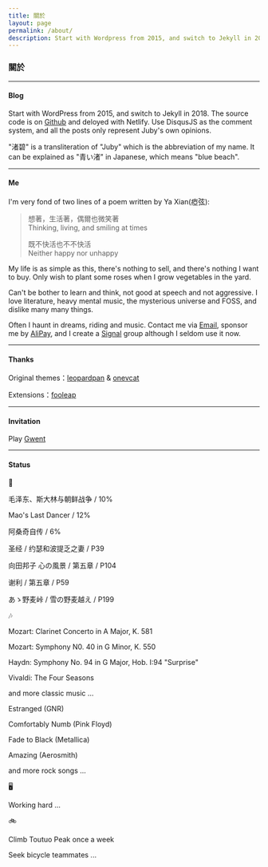 ```yaml
---
title: 關於
layout: page 
permalink: /about/
description: Start with Wordpress from 2015, and switch to Jekyll in 2018. Source code is on Github and deloyed with Netlify. Use DisqusJS as comment system, and all the posts only represent Juby's own views.
---
```


### 關於

------------------

#### Blog

Start with WordPress from 2015, and switch to Jekyll in 2018. The source code is on [Github](https://github.com/jubyshu/nagisaao) and deloyed with Netlify. Use DisqusJS as the comment system, and all the posts only represent Juby's own opinions.

"渚碧" is a transliteration of "Juby" which is the abbreviation of my name. It can be explained as "青い渚" in Japanese, which means "blue beach".

-------------------

#### Me

I'm very fond of two lines of a poem written by Ya Xian(瘂弦):

> 想著，生活著，偶爾也微笑著  
> Thinking, living, and smiling at times
> 
> 既不快活也不不快活  
> Neither happy nor unhappy

My life is as simple as this, there's nothing to sell, and there's nothing I want to buy. Only wish to plant some roses when I grow vegetables in the yard.

Can't be bother to learn and think, not good at speech and not aggressive. I love literature, heavy mental music, the mysterious universe and FOSS, and dislike many many things.

Often I haunt in dreams, riding and music. Contact me via [Email](mailto:hbt5aggwr@relay.firefox.com), sponsor me by [AliPay](/images/alipay.webp), and I create a [Signal](https://bit.ly/3rMIP6f) group although I seldom use it now.

-------------------

#### Thanks

Original themes：[leopardpan](https://github.com/leopardpan/leopardpan.github.io/) & [onevcat](https://github.com/onevcat/vno-jekyll)

Extensions：[fooleap](https://blog.fooleap.org/)

-------------------

#### Invitation
Play [Gwent](https://www.playgwent.com/invite-a-friend/2FLB89WUDE)

-------------------

#### Status

📖

毛泽东、斯大林与朝鲜战争 / 10%

Mao's Last Dancer / 12%

阿桑奇自传 / 6%

圣经 / 约瑟和波提乏之妻 / P39

向田邦子 心の風景 / 第五章 / P104

谢利 / 第五章 / P59

あゝ野麦峠 / 雪の野麦越え / P199

🎶

Mozart: Clarinet Concerto in A Major, K. 581

Mozart: Symphony N0. 40 in G Minor, K. 550

Haydn: Symphony No. 94 in G Major, Hob. I:94 "Surprise"

Vivaldi: The Four Seasons

and more classic music ...

Estranged (GNR)

Comfortably Numb (Pink Floyd)

Fade to Black (Metallica)

Amazing (Aerosmith)

and more rock songs ...

🖥️

Working hard ...

🚲

Climb Toutuo Peak once a week

Seek bicycle teammates ...

